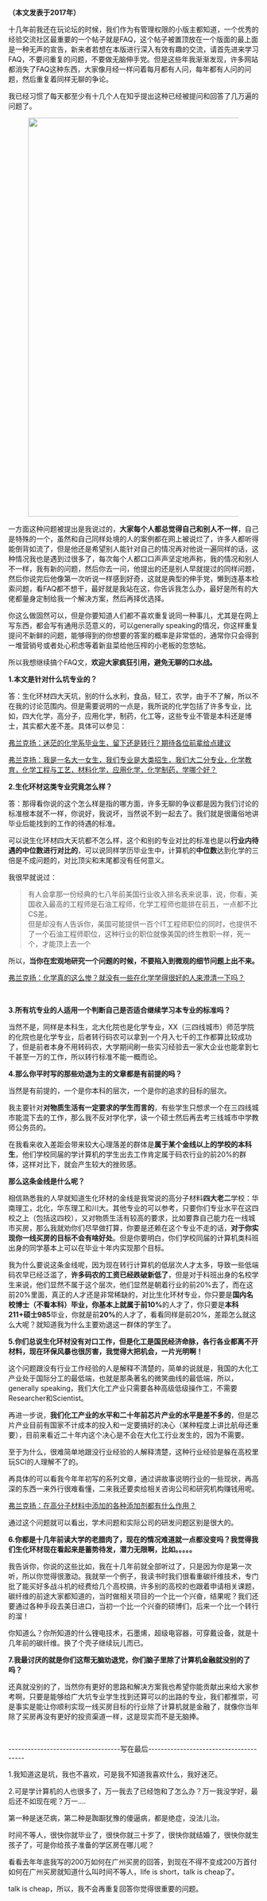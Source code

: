 <p><b>（本文发表于2017年）</b></p><p>十几年前我还在玩论坛的时候，我们作为有管理权限的小版主都知道，一个优秀的经验交流社区最重要的一个帖子就是FAQ，这个帖子被置顶放在一个版面的最上面是一种无声的宣告，新来者若想在本版进行深入有效有趣的交流，请首先进来学习FAQ，不要问重复的问题，不要做无脑伸手党。但是这些年我渐渐发现，许多网站都消失了FAQ这种东西，大家像月经一样问着每月都有人问，每年都有人问的问题，然后重复着同样无聊的争论。</p><p>我已经习惯了每天都至少有十几个人在知乎提出这种已经被提问和回答了几万遍的问题了。</p><figure data-size="normal"><img src="https://pic3.zhimg.com/v2-e8e80b787a57a4051967b18c8c2b7cba_b.jpg" data-rawwidth="802" data-rawheight="234" data-size="normal" data-caption="" class="origin_image zh-lightbox-thumb" width="802" data-original="https://pic3.zhimg.com/v2-e8e80b787a57a4051967b18c8c2b7cba_r.jpg"/></figure><p>一方面这种问题被提出是我说过的，<b>大家每个人都总觉得自己和别人不一样</b>，自己是特殊的一个，虽然和自己同样处境的人的案例都在网上被说烂了，许多人都听得能倒背如流了，但是他还是希望别人能针对自己的情况再对他说一遍同样的话，这种情况我也是遇到过很多了，每次每个人都口口声声坚定地声称，我的情况和别人不一样，我有新的问题，然后你去一问，他提出的还是别人早就提过的同样问题，然后你说完后他像第一次听说一样感到好奇，这就是典型的伸手党，懒到连基本检索问题，看FAQ都不想干，最好就是我站在这，你告诉我怎么办，最好是所有的大佬都量身定制给我一个解决方案，然后再择优选择。</p><p>你这么做固然可以，但是你要知道人们都不喜欢重复说同一种事儿，尤其是在网上写东西，都会写有通用示范意义的，可以generally speaking的情况，你这样重复提问不新鲜的问题，能够得到的你想要的答案的概率是非常低的，通常你只会得到一堆营销号或者处心积虑等着新韭菜给他压榨的小老板的忽悠帖。</p><p>所以我想继续搞个FAQ文，<b>欢迎大家疯狂引用，避免无聊的口水战。</b></p><p><b>1.本文是针对什么坑专业的？</b></p><p>答：生化环材四大天坑，别的什么水利，食品，轻工，农学，由于不了解，所以不在我的讨论范围内。但是需要说明的一点是，我所说的化学包括了许多专业，比如，四大化学，高分子，应用化学，制药，化工等，这些专业不管是本科还是博士，其实都大差不差。具体可以参见：</p><p><a href="https://www.zhihu.com/question/30876014/answer/49815112" class="internal">弗兰克扬：迷茫的化学系毕业生，留下还是转行？期待各位前辈给点建议</a></p><p><a href="https://www.zhihu.com/question/20922056/answer/24491038" class="internal">弗兰克扬：我是一名大一女生，我们专业是大类招生，我们大二分专业，化学教育，化学工程与工艺，材料化学，应用化学，化学制药，学哪个好？</a></p><p><b>2.生化环材这类专业究竟怎么样？</b></p><p>答：那得看你说的这个怎么样是指的哪方面，许多无聊的争议都是因为我们讨论的标准根本就不一样，你说好，我说坏，当然说不到一起去了。我们就是很庸俗地讲毕业后能找到的工作的待遇的标准。</p><p>可以说生化环材四大天坑都不怎么样，这个和别的专业对比的标准也是以<b>行业内待遇的中位数进行对比的</b>，可以说同样学历毕业生中，计算机的<b>中位数</b>达到化学的三倍是不成问题的，对比顶尖和末尾都没有任何意义。</p><p>我很早就说过：</p><blockquote>有人会拿那一份经典的七八年前美国行业收入排名表来说事，说，你看，美国收入最高的工程师是石油工程师，化学工程师也能排在前五，一点都不比CS差。               <br/>但是却没有人告诉你，美国可能提供一百个IT工程师职位的同时，也提供不了一个石油工程师职位，这种行业的职位就像美国的终生教职一样，死一个，才能顶上去一个</blockquote><p>所以，<b>当你在宏观地研究一个问题的时候，不要陷入到微观的细节问题上出不来。</b></p><p><a href="https://www.zhihu.com/question/52727136/answer/133340737" class="internal">弗兰克扬：化学真的这么惨？就没有一些在化学学得很好的人来澄清一下吗？</a></p><p class="ztext-empty-paragraph"><br/></p><p><b>3.所有坑专业的人适用一个判断自己是否适合继续学习本专业的标准吗？</b></p><p>当然不是，同样是本科生，北大化院也是化学专业，XX（三四线城市）师范学院的化院也是化学专业，后者转行码农可以拿到一个月入七千的工作都算比较成功了，但是前者本身不用转码农，大学期间刷一些实习经验去一家大企业也能拿到七千甚至一万的工作，所以转行标准不能一概而论。</p><p><b>4.那么你平时写的那些劝退为主的文章都是有前提的吗？</b></p><p>当然是有前提的，一个是你本科的层次，一个是你的追求的目标的层次。</p><p>我主要针对<b>对物质生活有一定要求的学生而言的</b>，有些学生只想求一个在三四线城市能混下去的工作，那么我不反对学化学，读一个硕士然后再去考三线城市中学教师公务员的。</p><p>在我看来收入差距会带来较大心理落差的群体是<b>属于某个金线以上的学校的本科生</b>，他们学校同届的学计算机的学生出去工作肯定属于码农行业的前20%的群体，这样对比下，就会产生较大的挫败感。</p><p><b>那么这条金线是什么呢？</b></p><p>相信熟悉我的人早就知道生化环材的金线是我常说的高分子材料<b>四大老二</b>学校：华南理工，北化，华东理工和川大。其他专业的可以参考，只要你们专业水平在这四校之上（包括这四校），又对物质生活有较高的要求，比如要靠自己能力在一线城市买房，那么我就劝你们尽早做打算，你要是还赖在这个专业不走的话，<b>对于你实现你一线买房的目标不会有啥好处</b>。但是你要明白，你们学校同届的计算机类科班出身的同学基本上可以在毕业十年内实现那个目标。</p><p>我为什么要说这条金线呢，因为现在转行计算机的低层次人才太多，导致一些低端码农早已经泛滥了，<b>许多码农的工资已经跌破新低了</b>，但是对于科班出身的名校学生来说，他们显然不属于这个层次，他们显然是朝着行业的前20%去了，而在这前20%里面，真正的人才还是非常稀缺的，对比生化环材专业，你只要是<b>国内名校博士（不看本科）毕业，你基本上就属于前10%</b>的人才了，你只要是<b>本科211+硕士985</b>毕业，你就是前<b>20%</b>的人才了，看看同样是前20%，差距怎么就这么大呢？就知道我为什么主要劝退这一群体的学生了。</p><p><b>5.你们总说生化环材没有对口工作，但是化工是国民经济命脉，各行各业都离不开材料，现在环保风暴也很厉害，我觉得大把机会，一片光明啊！</b></p><p>这个问题跟没有行业工作经验的人是解释不清楚的，简单的说就是，我国的大化工产业处于国际分工的最低端，也就是那条著名的微笑曲线的最低端，所以，generally speaking，我们大化工产业只需要各种高级低级操作工，不需要Researcher和Scientist。</p><p>再进一步说，<b>我们化工产业的水平和二十年前芯片产业的水平是差不多的</b>，但是芯片产业目前有国家不计成本的投入和一定要搞好的决心（某种程度上讲比航母还重要），目前来看近二十年内这个决心是不会在大化工行业发生的，因为不需要。</p><p>至于为什么，很难简单地跟没行业经验的人解释清楚，这种行业经验是躲在高校里玩SCI的人理解不了的。</p><p>再具体的可以看我今年年初写的系列文章，通过讲故事说明行业的一些现状，再高深的东西一来外行很难看懂，二来我还要卖给相关咨询公司和研究机构赚钱用呢。</p><p><a href="https://www.zhihu.com/question/29682014/answer/47512646" class="internal">弗兰克扬：在高分子材料中添加的各种添加剂都有什么作用？</a></p><p>通过这个问题就可以看出，学术问题和实际公司的研发问题区别是很大的。</p><p><b>6.你都是十几年前读大学的老腊肉了，现在的情况难道就一点都没变吗？我觉得我们生化环材现在看起来是蓄势待发，潜力无限啊，比如。。。。。</b></p><p>我告诉你，你说的这些比如，我在十几年前就全部听过了，只是因为你是第一次听，所以你觉得很激动。我就举一个例子，我读书时我们很看重碳纤维技术，专门批了能买好多战斗机的经费给几个高校搞，许多别的高校的也跟着申请相关课题，碳纤维的前途大家都知道的，当时做相关项目的一个比一个兴奋，结果呢？我们还要通过各种手段去美日进口，当初一个比一个兴奋的硕博们，后来一个比一个转行的溜！</p><p>你知道么？你所知道的什么锂电技术，石墨烯，超级电容器，可穿戴设备，就是十几年前的碳纤维。换了个壳子继续玩儿而已。</p><p><b>7.我最讨厌的就是你们这帮无脑劝退党，你们脑子里除了计算机金融就没别的了吗？</b></p><p>还真就没别的了，当然你有更好的思路和解决方案我也希望你能贡献出来给大家参考啊，只要是能够给广大坑专业学生找到还算可以的出路的专业，我们都推崇，可是事实是能让你顺利实现一线买房目标的行业除了计算机就是金融了，就像你当年除了买房再没有更好的投资渠道一样，这是现实而不是无脑捧。</p><p class="ztext-empty-paragraph"><br/></p><p>-----------------------------------写在最后---------------------------------------</p><p>1.我知道这是坑，我也不喜欢，可是我不知道我喜欢什么，我好迷茫。</p><p>2.可是学计算机的人也很多了，万一我去了已经饱和了怎么办？万一我没学好，最后还不如现在呢？万一....</p><p>第一种是迷茫病，第二种是踟蹰犹豫的傻逼病，都是绝症，没法儿治。</p><p>时间不等人，很快你就毕业了，很快你就三十岁了，很快你就结婚了，很快你就生孩子了，可是你给孩子准备的学区房在哪儿呢？</p><p>看看去年年底我写的200万如何在广州买房的回答，到现在不得不变成200万首付如何在广州买房就知道什么叫时间不等人，life is short，talk is cheap了。</p><p>talk is cheap，所以，我不会再重复回答你觉得很重要的问题。</p>